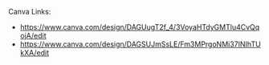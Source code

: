 Canva Links:
- https://www.canva.com/design/DAGUugT2f_4/3VoyaHTdyGMTlu4CvQqojA/edit
- https://www.canva.com/design/DAGSUJmSsLE/Fm3MPrgoNMi37INIhTUkXA/edit
